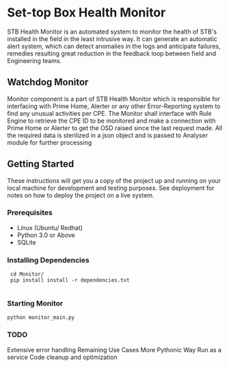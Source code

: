 # Set-top Box Health Monitor

STB Health Monitor is an automated system to monitor the health of STB's installed in the field in the least intrusive way. It can generate an automatic alert system, which can detect anomalies in the logs and anticipate failures, remedies resulting great reduction in the feedback loop between field and Engineering teams.


## Watchdog Monitor

Monitor component is a part of STB Health Monitor which is responsible for interfacing with Prime Home, Alerter or any other Error-Reporting system to find any unusual activities per CPE. The Monitor shall interface with Rule Engine to retrieve the CPE ID to be monitored and make a connection with Prime Home or Alerter to get the OSD raised since the last request made. All the required data is sterilized in a json object and is passed to Analyser module for further processing

## Getting Started

These instructions will get you a copy of the project up and running on your local machine for development and testing purposes. See deployment for notes on how to deploy the project on a live system.

### Prerequisites

* Linux (Ubuntu/ Redhat) 
* Python 3.0 or Above
* SQLite


### Installing Dependencies

```
 cd Monitor/
 pip install install -r dependencies.txt
 
```

### Starting Monitor

```
python monitor_main.py

```

### TODO

Extensive error handling
Remaining Use Cases
More Pythonic Way
Run as a service
Code cleanup and optimization
